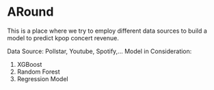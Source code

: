 # ARound

This is a place where we try to employ different data sources to build a model to predict kpop concert revenue.

Data Source: Pollstar, Youtube, Spotify,...
Model in Consideration: 
1. XGBoost
2. Random Forest
3. Regression Model
